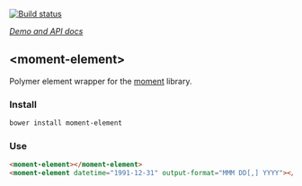 [![Build status](https://travis-ci.org/abdonrd/moment-element.svg?branch=master)](https://travis-ci.org/abdonrd/moment-element)

_[Demo and API docs](https://abdonrd.github.io/moment-element/)_

## &lt;moment-element&gt;

Polymer element wrapper for the [moment](https://github.com/moment/moment) library.

### Install

```sh
bower install moment-element
```

### Use

```html
<moment-element></moment-element>
<moment-element datetime="1991-12-31" output-format="MMM DD[,] YYYY"></moment-element>
```
